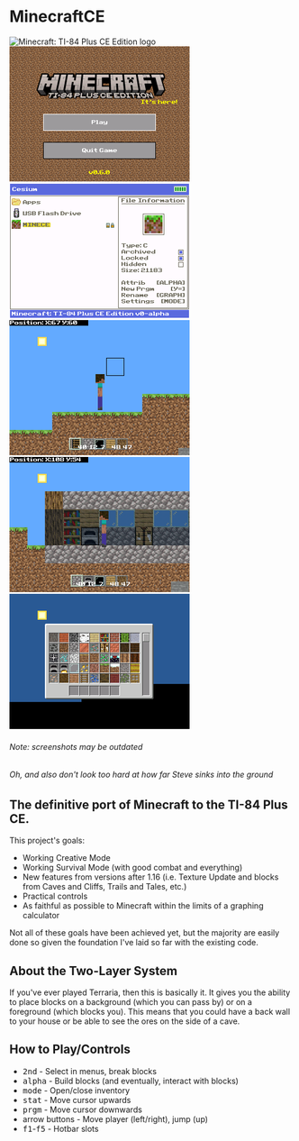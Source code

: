 # MinecraftCE
![Minecraft: TI-84 Plus CE Edition logo](./logo.png)
![Minecraft CE screenshot](./titlescreen.png) ![Minecraft CE screenshot](./cesiumicon.png)
![Minecraft CE screenshot](./gameplay1.png) ![Minecraft CE screenshot](./gameplay2.png)
![Minecraft CE screenshot](./image.png)
###### Note: screenshots may be outdated
###### Oh, and also don't look too hard at how far Steve sinks into the ground
## The definitive port of Minecraft to the TI-84 Plus CE.
This project's goals:
- Working Creative Mode
- Working Survival Mode (with good combat and everything)
- New features from versions after 1.16 (i.e. Texture Update and blocks from Caves and Cliffs, Trails and Tales, etc.)
- Practical controls
- As faithful as possible to Minecraft within the limits of a graphing calculator

Not all of these goals have been achieved yet, but the majority are easily done so given the foundation I've laid so far with the existing code.
## About the Two-Layer System
If you've ever played Terraria, then this is basically it. It gives you the ability to place blocks on a background (which you can pass by) or on a foreground (which blocks you). This means that you could have a back wall to your house or be able to see the ores on the side of a cave.
## How to Play/Controls
- <kbd>2nd</kbd> - Select in menus, break blocks
- <kbd>alpha</kbd> - Build blocks (and eventually, interact with blocks)
- <kbd>mode</kbd> - Open/close inventory
- <kbd>stat</kbd> - Move cursor upwards
- <kbd>prgm</kbd> - Move cursor downwards
- arrow buttons - Move player (left/right), jump (up)
- <kbd>f1</kbd>-<kbd>f5</kbd> - Hotbar slots
